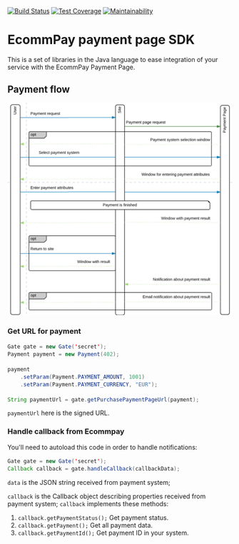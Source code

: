 [![Build Status](https://travis-ci.org/ITECOMMPAY/paymentpage-sdk-java.svg?branch=master)](https://travis-ci.org/ITECOMMPAY/paymentpage-sdk-java)
[![Test Coverage](https://api.codeclimate.com/v1/badges/5e6463829b663913fe91/test_coverage)](https://codeclimate.com/github/ITECOMMPAY/paymentpage-sdk-java/test_coverage)
[![Maintainability](https://api.codeclimate.com/v1/badges/5e6463829b663913fe91/maintainability)](https://codeclimate.com/github/ITECOMMPAY/paymentpage-sdk-java/maintainability)

# EcommPay payment page SDK

This is a set of libraries in the Java language to ease integration of your service
with the EcommPay Payment Page.

## Payment flow

![Payment flow](https://raw.githubusercontent.com/ITECOMMPAY/paymentpage-sdk-java/master/flow.png)

### Get URL for payment

```java
Gate gate = new Gate('secret');
Payment payment = new Payment(402);

payment
    .setParam(Payment.PAYMENT_AMOUNT, 1001)
    .setParam(Payment.PAYMENT_CURRENCY, "EUR");

String paymentUrl = gate.getPurchasePaymentPageUrl(payment);
``` 

`paymentUrl` here is the signed URL.

### Handle callback from Ecommpay

You'll need to autoload this code in order to handle notifications:

```java
Gate gate = new Gate('secret');
Callback callback = gate.handleCallback(callbackData);
```

`data` is the JSON string received from payment system;

`callback` is the Callback object describing properties received from payment system;
`callback` implements these methods: 
1. `callback.getPaymentStatus();`
    Get payment status.
2. `callback.getPayment();`
    Get all payment data.
3. `callback.getPaymentId();`
    Get payment ID in your system.
